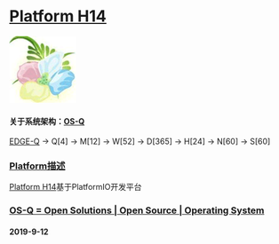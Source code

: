 ﻿# [Platform H14](https://github.com/OS-Q/H14)

[![sites](OS-Q/OS-Q.png)](http://www.OS-Q.com)

#### 关于系统架构：[OS-Q](https://github.com/OS-Q/OS-Q)

[EDGE-Q](https://github.com/OS-Q/EDGE-Q) -> Q[4] -> M[12] -> W[52] -> D[365] -> H[24] -> N[60] -> S[60]

### [Platform描述](https://github.com/OS-Q/H14/wiki) 

[Platform H14](https://github.com/OS-Q/H14)基于PlatformIO开发平台

### [OS-Q = Open Solutions | Open Source |  Operating System ](http://www.OS-Q.com/H14)
####  2019-9-12